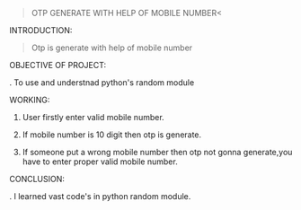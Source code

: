 >OTP GENERATE WITH HELP OF MOBILE NUMBER<

INTRODUCTION:

> Otp is generate with help of mobile number

OBJECTIVE OF PROJECT:

. To use and understnad python's random module

WORKING:

1. User firstly enter valid mobile number.

2. If mobile number is 10 digit then otp is generate.

3. If someone put a wrong mobile number then otp not gonna generate,you have to enter proper valid mobile number.

CONCLUSION:

. I learned vast code's in python random module.
​

